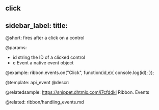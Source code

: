 click
---
sidebar_label: 
title: 
---          

@short:
fires after a click on a control

@params:
- id 		string		the ID of a clicked control
- e 		Event		a native event object


@example:
ribbon.events.on("Click", function(id,e){
    console.log(id);
});


@template: api_event
@descr:

@relatedsample: https://snippet.dhtmlx.com/i7cfddkl	Ribbon. Events

@related: ribbon/handling_events.md